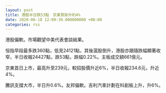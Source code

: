 ```yaml
---
layout: post
title: 港股半日跌53點　京東首掛升約4%
date: 2020-06-18 12:09:39.000000000 +08:00
categories: rss
---
```


港股偏軟。市場觀望中美代表會談結果。

恒指早段最多跌360點，低見24121點，其後滬股倒升，港股亦跟隨跌幅顯著收窄，半日收報24427點，跌53點，跌幅0.22%。主板成交額661億元。

京東首日上市，最高升至239元，較招股價升近6%，半日收報234.6元，升近4%。

騰訊支撐大市，半日升0.6%。友邦偏軟。吉利汽車計劃在科創板上升，升6%。
